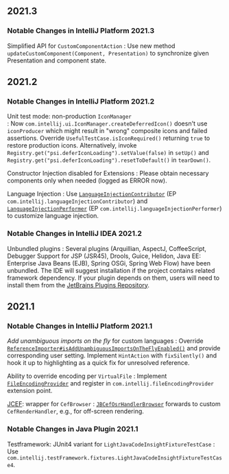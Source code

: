 [//]: # (title: Notable Changes in IntelliJ Platform and Plugins API 2021.*)

<!-- Copyright 2000-2021 JetBrains s.r.o. and other contributors. Use of this source code is governed by the Apache 2.0 license that can be found in the LICENSE file. -->

## 2021.3

### Notable Changes in IntelliJ Platform 2021.3
                                                                                                                  
Simplified API for `CustomComponentAction`
: Use new method `updateCustomComponent(Component, Presentation)` to synchronize given Presentation and component state.

## 2021.2

### Notable Changes in IntelliJ Platform 2021.2
       
Unit test mode: non-production `IconManager`        
: Now `com.intellij.ui.IconManager.createDeferredIcon()` doesn't use `iconProducer` which might result in "wrong" composite icons and failed assertions. Override `UsefulTestCase.isIconRequired()` returning `true` to restore production icons. Alternatively, invoke `Registry.get("psi.deferIconLoading").setValue(false)` in `setUp()` and `Registry.get("psi.deferIconLoading").resetToDefault()` in `tearDown()`.
                     
Constructor Injection disabled for Extensions
: Please obtain necessary components only when needed (logged as ERROR now).
          
Language Injection
: Use [`LanguageInjectionContributor`](upsource:///platform/core-api/src/com/intellij/lang/injection/general/LanguageInjectionContributor.java) (EP `com.intellij.languageInjectionContributor`) and [`LanguageInjectionPerformer`](upsource:///platform/core-api/src/com/intellij/lang/injection/general/LanguageInjectionPerformer.java) (EP `com.intellij.languageInjectionPerformer`) to customize language injection. 
         
### Notable Changes in IntelliJ IDEA 2021.2

Unbundled plugins
: Several plugins (Arquillian, AspectJ, CoffeeScript, Debugger Support for JSP (JSR45), Drools, Guice, Helidon, Java EE: Enterprise Java Beans (EJB), Spring OSGi, Spring Web Flow) have been unbundled. The IDE will suggest installation if the project contains related framework dependency. If your plugin depends on them, users will need to install them from the [JetBrains Plugins Repository](https://plugins.jetbrains.com). 

## 2021.1

### Notable Changes in IntelliJ Platform 2021.1

_Add unambiguous imports on the fly_ for custom languages
: Override [`ReferenceImporter#isAddUnambiguousImportsOnTheFlyEnabled()`](upsource:///platform/analysis-impl/src/com/intellij/codeInsight/daemon/ReferenceImporter.java) and provide corresponding user setting. Implement `HintAction` with `fixSilently()` and hook it up to highlighting as a quick fix for unresolved reference.
                                    
Ability to override encoding per `VirtualFile`
: Implement [`FileEncodingProvider`](upsource:///platform/core-api/src/com/intellij/openapi/vfs/encoding/FileEncodingProvider.java) and register in `com.intellij.fileEncodingProvider` extension point.
                                                                         
[JCEF](jcef.md): wrapper for `CefBrowser` 
: [`JBCefOsrHandlerBrowser`](upsource:///platform/platform-api/src/com/intellij/ui/jcef/JBCefOsrHandlerBrowser.java) forwards to custom `CefRenderHandler`, e.g., for off-screen rendering.

### Notable Changes in Java Plugin 2021.1

Testframework: JUnit4 variant for `LightJavaCodeInsightFixtureTestCase`
: Use `com.intellij.testFramework.fixtures.LightJavaCodeInsightFixtureTestCase4`.